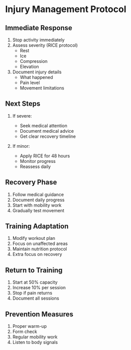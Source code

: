 # Injury Management Protocol

## Immediate Response
1. Stop activity immediately
2. Assess severity (RICE protocol)
   - Rest
   - Ice
   - Compression
   - Elevation
3. Document injury details
   - What happened
   - Pain level
   - Movement limitations

## Next Steps
1. If severe:
   - Seek medical attention
   - Document medical advice
   - Get clear recovery timeline

2. If minor:
   - Apply RICE for 48 hours
   - Monitor progress
   - Reassess daily

## Recovery Phase
1. Follow medical guidance
2. Document daily progress
3. Start with mobility work
4. Gradually test movement

## Training Adaptation
1. Modify workout plan
2. Focus on unaffected areas
3. Maintain nutrition protocol
4. Extra focus on recovery

## Return to Training
1. Start at 50% capacity
2. Increase 10% per session
3. Stop if pain returns
4. Document all sessions

## Prevention Measures
1. Proper warm-up
2. Form check
3. Regular mobility work
4. Listen to body signals
